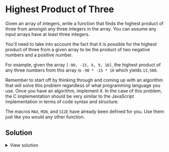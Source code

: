 # Highest Product of Three

Given an array of integers, write a function that finds the highest product of three from amongst any three integers in the array. You can assume any input arrays have at least three integers. 

You'll need to take into account the fact that it is possible for the highest product of three from a given array to be the product of two negative numbers and a positive number. 

For example, given the array `[-90, -15, 6, 9, 10]`, the highest product of any three numbers from this array is `-90 * -15 * 10` which yields `13,500`.

Remember to start off by thinking through and coming up with an algorithm that will solve this problem regardless of what programming language you use. Once you have an algorithm, implement it. In the case of this problem, the C implementation should be very similar to the JavaScript implementation in terms of code syntax and structure. 

The macros `MAX`, `MIN`, and `SIZE` have already been defined for you. Use them just like you would any other function. 

## Solution
<details>
<summary>View solution</summary>
This solution's time complexity is <i>O(n)</i>. Any integer in the array could potentially be part of the greatest product of three integers, so we must <i>look</i> at <i>each integer</i>.

<i>O(n)</i> is achieved using the <b>greedy</b> approach, which is to choose the "best" option at each step. In order to do this, we have to track a few things:

- current highest product of 3 integers
- current highest product of 2 integers
- current lowest product of 2 integers
- current highest integer
- and current lowest integer

<i>Consider the following example:</i>

```
const array = [1, 10, -5, 1, -100]
```

The highest product of 3 (`−100 ∗ −5 ∗ 10`) from that array is `5000` but up until the last iteration, the highest product of 3 was `10` (`1 * 10 * 1`). In order to get the correct highest product of 3, we'd have to have kept a reference to `-5` and `10 * -5`.

```
function highestProductOf3(arr) {
  if (arr.length < 3) {
    throw new Error('There\'s less than 3 items!')
  }
  // We're going to start the the 3rd item (index 2)
  // So we pre-populate our variables with the first few items
  // Highest product of 3 (h3) will end up checking itself during the first iteration
  let h3 = arr[0] * arr[1] * arr[2]
  let h2 = arr[0] * arr[1]
  let l2 = arr[0] * arr[1]
  let h  = Math.max(arr[0], arr[1])
  let l  = Math.min(arr[0], arr[1])

  for (let i = 2; i < arr.length; i++) {
    // Do we have a new highest product of 3?
    // It's either the current highest
    // or the current times the highest product of two
    // or the current times the lowest product of two

    h3 = Math.max(h3, h2 * arr[i], l2 * arr[i])
    // Do we have a new highest product of two?

    h2 = Math.max(h2, h * arr[i], l * arr[i])
    // Do we have a new lowest product of two?
    l2 = Math.min(l2, h * arr[i], l * arr[i])

    // Do we have a new highest?
    h  = Math.max(h, arr[i])

    // Do we have a new lowest?
    l  = Math.min(l, arr[i])
  }

  return h3
}
```
</details>